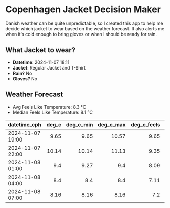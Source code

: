 
# Copenhagen Jacket Decision Maker

Danish weather can be quite unpredictable, so I created this app to help me decide which jacket to wear based on the weather forecast. 
It also alerts me when it's cold enough to bring gloves or when I should be ready for rain.

## What Jacket to wear?

- **Datetime**: 2024-11-07 18:11
- **Jacket**: Regular Jacket and T-Shirt
- **Rain?** No
- **Gloves?** No

## Weather Forecast
- Avg Feels Like Temperature: 8.3 °C
- Median Feels Like Temperature: 8.1 °C

| datetime_cph     |   deg_c |   deg_c_min |   deg_c_max |   deg_c_feels | weather   | wind   | rain   |
|:-----------------|--------:|------------:|------------:|--------------:|:----------|:-------|:-------|
| 2024-11-07 19:00 |    9.65 |        9.65 |       10.57 |          9.65 | Clouds    | Low    | None   |
| 2024-11-07 22:00 |   10.14 |       10.14 |       11.13 |          9.35 | Clouds    | Low    | None   |
| 2024-11-08 01:00 |    9.4  |        9.27 |        9.4  |          8.09 | Clouds    | Low    | None   |
| 2024-11-08 04:00 |    8.4  |        8.4  |        8.4  |          7.11 | Clear     | Low    | None   |
| 2024-11-08 07:00 |    8.16 |        8.16 |        8.16 |          7.2  | Clear     | Low    | None   |
        